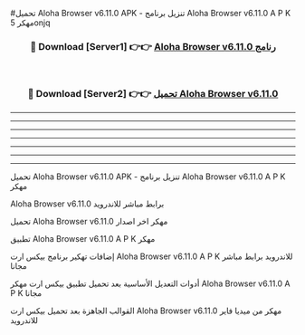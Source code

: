 #تحميل Aloha Browser v6.11.0 APK - تنزيل برنامج Aloha Browser v6.11.0 A P K مهكر 5onjq 



<div align="center">
<h3>🔴 Download [Server1] 👉👉 <a href="https://apkdownload10.web.app/?title=Aloha Browser v6.11.0">Aloha Browser v6.11.0 رنامج</a></h3><br>

<h3>🔴 Download [Server2] 👉👉 <a href="https://apkdownload10.web.app/?title=Aloha Browser v6.11.0">تحميل Aloha Browser v6.11.0 </a></h3>
</div>


----------------------------------------------------------

----------------------------------------------------------

----------------------------------------------------------

----------------------------------------------------------

----------------------------------------------------------

----------------------------------------------------------

----------------------------------------------------------

تحميل Aloha Browser v6.11.0 APK - تنزيل برنامج Aloha Browser v6.11.0 A P K مهكر

Aloha Browser v6.11.0 برابط مباشر للاندرويد

تحميل Aloha Browser v6.11.0 مهكر اخر اصدار

تطبيق Aloha Browser v6.11.0 A P K مهكر

إضافات تهكير برنامج بيكس ارت Aloha Browser v6.11.0 A P K للاندرويد برابط مباشر مجانا

أدوات التعديل الأساسية بعد تحميل تطبيق بيكس ارت مهكر Aloha Browser v6.11.0 A P K مجانا

القوالب الجاهزة بعد تحميل بيكس ارت Aloha Browser v6.11.0 مهكر من ميديا فاير للاندرويد


